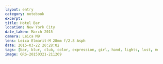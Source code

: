 ```yaml
--- 
layout: entry
category: notebook
excerpt:
title: Hotel Bar
location: New York City
date_taken: March 2015
camera: Leica M9
lens: Leica Elmarit-M 28mm f/2.8 Asph
date: 2015-03-22 20:28:02
tags: [bar, blur, club, color, expression, girl, hand, lights, lust, men, motion, night, nightlife, reflection]
image: GRS-20150321-211209
---
```

